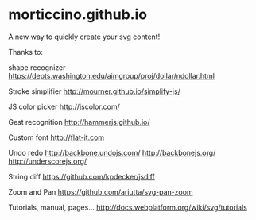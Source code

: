 # morticcino.github.io

A new way to quickly create your svg content!

Thanks to:

shape recognizer
https://depts.washington.edu/aimgroup/proj/dollar/ndollar.html

Stroke simplifier
http://mourner.github.io/simplify-js/

JS color picker
http://jscolor.com/

Gest recognition
http://hammerjs.github.io/

Custom font
http://flat-it.com

Undo redo
http://backbone.undojs.com/
http://backbonejs.org/
http://underscorejs.org/

String diff
https://github.com/kpdecker/jsdiff

Zoom and Pan
https://github.com/ariutta/svg-pan-zoom

Tutorials, manual, pages...
http://docs.webplatform.org/wiki/svg/tutorials
